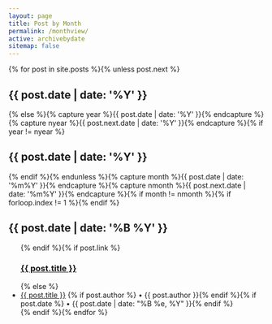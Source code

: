 ```yaml
---
layout: page
title: Post by Month
permalink: /monthview/
active: archivebydate
sitemap: false
---
```


<div id="index">
{% for post in site.posts %}{% unless post.next %}<h2 class="archivetitletopbottom">{{ post.date | date: '%Y' }}</h2>{% else %}{% capture year %}{{ post.date | date: '%Y' }}{% endcapture %}{% capture nyear %}{{ post.next.date | date: '%Y' }}{% endcapture %}{% if year != nyear %}</ul><h2 class="archivetitletopbottom">{{ post.date | date: '%Y' }}</h2>{% endif %}{% endunless %}{% capture month %}{{ post.date | date: '%m%Y' }}{% endcapture %}{% capture nmonth %}{{ post.next.date | date: '%m%Y' }}{% endcapture %}{% if month != nmonth %}{% if forloop.index != 1 %}</ul>{% endif %}<h2 class="archivetitle">{{ post.date | date: '%B %Y' }}</h2><ul>{% endif %}{% if post.link %}<h3 class="link-post"><a href="{{ site.baseurl }}{{ post.url }}" title="{{ post.title }}">{{ post.title }}</a><a href="{{ post.link }}" target="_blank" title="{{ post.title }}"><i class="fa fa-link"></i></a></h3>{% else %}<li><a href="{{ post.url | prepend: site.baseurl }}">{{ post.title }}</a> {% if post.author %} • {{ post.author }}{% endif %}{% if post.date %} • {{ post.date | date: "%B %e, %Y" }}{% endif %}</li>{% endif %}{% endfor %}</ul></div>
